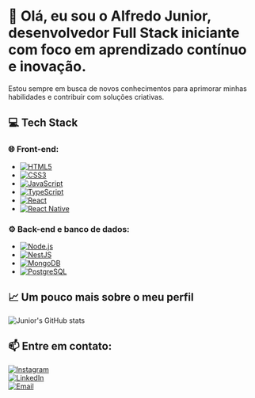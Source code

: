 # 👋 Olá, eu sou o Alfredo Junior, desenvolvedor Full Stack iniciante com foco em aprendizado contínuo e inovação.

Estou sempre em busca de novos conhecimentos para aprimorar minhas habilidades e contribuir com soluções criativas.

## 💻 **Tech Stack**

### 🌐 **Front-end:**
- [![HTML5](https://img.shields.io/badge/-HTML5-E34F26?style=flat&logo=html5&logoColor=white)](https://developer.mozilla.org/en-US/docs/Web/HTML)
- [![CSS3](https://img.shields.io/badge/-CSS3-1572B6?style=flat&logo=css3&logoColor=white)](https://developer.mozilla.org/en-US/docs/Web/CSS)
- [![JavaScript](https://img.shields.io/badge/-JavaScript-F7DF1E?style=flat&logo=javascript&logoColor=black)](https://developer.mozilla.org/en-US/docs/Web/JavaScript)
- [![TypeScript](https://img.shields.io/badge/-TypeScript-007ACC?style=flat&logo=typescript&logoColor=white)](https://www.typescriptlang.org/)
- [![React](https://img.shields.io/badge/-React-61DAFB?style=flat&logo=react&logoColor=black)](https://reactjs.org/)
- [![React Native](https://img.shields.io/badge/-React_Native-61DAFB?style=flat&logo=react&logoColor=black)](https://reactnative.dev/)

### ⚙️ **Back-end e banco de dados:**
- [![Node.js](https://img.shields.io/badge/-Node.js-339933?style=flat&logo=node.js&logoColor=white)](https://nodejs.org/)
- [![NestJS](https://img.shields.io/badge/-NestJS-E0234E?style=flat&logo=nestjs&logoColor=white)](https://nestjs.com/)
- [![MongoDB](https://img.shields.io/badge/-MongoDB-47A248?style=flat&logo=mongodb&logoColor=white)](https://www.mongodb.com/)
- [![PostgreSQL](https://img.shields.io/badge/-PostgreSQL-336791?style=flat&logo=postgresql&logoColor=white)](https://www.postgresql.org/)

## 📈 **Um pouco mais sobre o meu perfil**

![Junior's GitHub stats](https://github-readme-stats.vercel.app/api?username=oalfredojr&show_icons=true&theme=radical)

## 📫 **Entre em contato:**

[![Instagram](https://img.shields.io/badge/-Instagram-E4405F?style=flat&logo=instagram&logoColor=white)](https://instagram.com/oalfredojr)  
[![LinkedIn](https://img.shields.io/badge/-LinkedIn-0077B5?style=flat&logo=linkedin&logoColor=white)](https://www.linkedin.com/in/alfredo-corr%C3%AAa-lima-junior-508028114/)  
[![Email](https://img.shields.io/badge/-Email-D14836?style=flat&logo=gmail&logoColor=white)](contatoalfredo@live.com)
